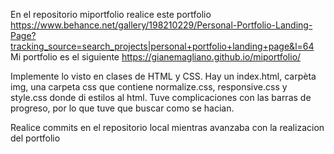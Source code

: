En el repositorio miportfolio realice este portfolio https://www.behance.net/gallery/198210229/Personal-Portfolio-Landing-Page?tracking_source=search_projects|personal+portfolio+landing+page&l=64
Mi portfolio es el siguiente https://gianemagliano.github.io/miportfolio/

Implemente lo visto en clases de HTML y CSS. Hay un index.html, carpèta img, una carpeta css que contiene normalize.css, responsive.css y style.css donde di estilos al html.
Tuve complicaciones con las barras de progreso, por lo que tuve que buscar como se hacian.

Realice commits en el repositorio local mientras avanzaba con la realizacion del portfolio
